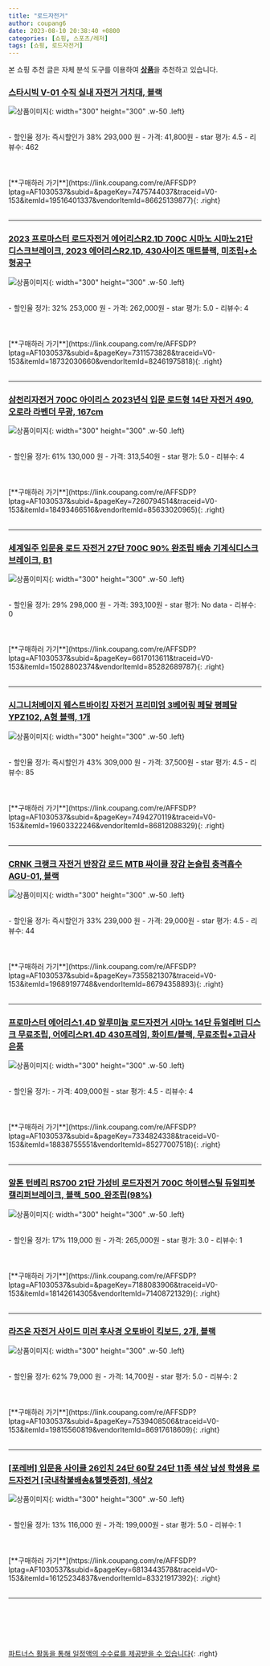 ```yaml
---
title: "로드자전거"
author: coupang6
date: 2023-08-10 20:38:40 +0800
categories: [쇼핑, 스포츠/레저]
tags: [쇼핑, 로드자전거]
---
```


본 쇼핑 추천 글은 자체 분석 도구를 이용하여 [**상품**](https://link.coupang.com/a/bao1ui)을 추천하고 있습니다.

### [스타시빅 V-01 수직 실내 자전거 거치대, 블랙](https://link.coupang.com/re/AFFSDP?lptag=AF1030537&subid=&pageKey=7475744037&traceid=V0-153&itemId=19516401337&vendorItemId=86625139877)

![상품이미지](https://thumbnail10.coupangcdn.com/thumbnails/remote/230x230ex/image/vendor_inventory/c12e/4a9481d0e448bafcd001be7ba2c4756a1514d6ee96e5c22fe6923e8b325c.jpeg){: width="300" height="300" .w-50 .left}


<br>
- 할인율 정가: 즉시할인가 38%  293,000   원
- 가격: 41,800원
- star 평가: 4.5
- 리뷰수: 462
<br>
<br>
<br>
<br>
[**구매하러 가기**](https://link.coupang.com/re/AFFSDP?lptag=AF1030537&subid=&pageKey=7475744037&traceid=V0-153&itemId=19516401337&vendorItemId=86625139877){: .right}
<br>
<br>

---

### [2023 프로마스터 로드자전거 에어리스R2.1D 700C 시마노 시마노21단 디스크브레이크, 2023 에어리스R2.1D, 430사이즈 매트블랙, 미조립+소형공구](https://link.coupang.com/re/AFFSDP?lptag=AF1030537&subid=&pageKey=7311573828&traceid=V0-153&itemId=18732030660&vendorItemId=82461975818)

![상품이미지](https://thumbnail9.coupangcdn.com/thumbnails/remote/230x230ex/image/vendor_inventory/ca45/1a0b80bdda87017346a387b9f7fde0eb32dd0fcbdbae7d0e4ef965523e33.jpg){: width="300" height="300" .w-50 .left}


<br>
- 할인율 정가: 32%  253,000   원
- 가격: 262,000원
- star 평가: 5.0
- 리뷰수: 4
<br>
<br>
<br>
<br>
[**구매하러 가기**](https://link.coupang.com/re/AFFSDP?lptag=AF1030537&subid=&pageKey=7311573828&traceid=V0-153&itemId=18732030660&vendorItemId=82461975818){: .right}
<br>
<br>

---

### [삼천리자전거 700C 아이리스 2023년식 입문 로드형 14단 자전거 490, 오로라 라벤더 무광, 167cm](https://link.coupang.com/re/AFFSDP?lptag=AF1030537&subid=&pageKey=7260794514&traceid=V0-153&itemId=18493466516&vendorItemId=85633020965)

![상품이미지](https://thumbnail9.coupangcdn.com/thumbnails/remote/230x230ex/image/rs_quotation_api/jkjh7yod/b2d744c12770460885a33e8a6b50b923.png){: width="300" height="300" .w-50 .left}


<br>
- 할인율 정가: 61%  130,000   원
- 가격: 313,540원
- star 평가: 5.0
- 리뷰수: 4
<br>
<br>
<br>
<br>
[**구매하러 가기**](https://link.coupang.com/re/AFFSDP?lptag=AF1030537&subid=&pageKey=7260794514&traceid=V0-153&itemId=18493466516&vendorItemId=85633020965){: .right}
<br>
<br>

---

### [세계일주 입문용 로드 자전거 27단 700C 90% 완조립 배송 기계식디스크브레이크, B1](https://link.coupang.com/re/AFFSDP?lptag=AF1030537&subid=&pageKey=6617013611&traceid=V0-153&itemId=15028802374&vendorItemId=85282689787)

![상품이미지](https://thumbnail6.coupangcdn.com/thumbnails/remote/230x230ex/image/vendor_inventory/8c7d/8fd649cbdf862b656ef6015da6450b9882fb07809a7e65c4517029d01be8.jpg){: width="300" height="300" .w-50 .left}


<br>
- 할인율 정가: 29%  298,000   원
- 가격: 393,100원
- star 평가: No data
- 리뷰수: 0
<br>
<br>
<br>
<br>
[**구매하러 가기**](https://link.coupang.com/re/AFFSDP?lptag=AF1030537&subid=&pageKey=6617013611&traceid=V0-153&itemId=15028802374&vendorItemId=85282689787){: .right}
<br>
<br>

---

### [시그니처베이지 웨스트바이킹 자전거 프리미엄 3베어링 페달 평페달 YPZ102, A형 블랙, 1개](https://link.coupang.com/re/AFFSDP?lptag=AF1030537&subid=&pageKey=7494270119&traceid=V0-153&itemId=19603322246&vendorItemId=86812088329)

![상품이미지](https://thumbnail6.coupangcdn.com/thumbnails/remote/230x230ex/image/vendor_inventory/01ed/1223065bce1f3bd3fd89d92a420d245def391c3e8ce5cc281b35fa26a505.JPG){: width="300" height="300" .w-50 .left}


<br>
- 할인율 정가: 즉시할인가 43%  309,000   원
- 가격: 37,500원
- star 평가: 4.5
- 리뷰수: 85
<br>
<br>
<br>
<br>
[**구매하러 가기**](https://link.coupang.com/re/AFFSDP?lptag=AF1030537&subid=&pageKey=7494270119&traceid=V0-153&itemId=19603322246&vendorItemId=86812088329){: .right}
<br>
<br>

---

### [CRNK 크랭크 자전거 반장갑 로드 MTB 싸이클 장갑 논슬립 충격흡수 AGU-01, 블랙](https://link.coupang.com/re/AFFSDP?lptag=AF1030537&subid=&pageKey=7355821307&traceid=V0-153&itemId=19689197748&vendorItemId=86794358893)

![상품이미지](https://thumbnail8.coupangcdn.com/thumbnails/remote/230x230ex/image/vendor_inventory/0ee8/afb66f10b8e479668bf1817f882f075fd6a33ea66ba2781f1f79f5abee53.png){: width="300" height="300" .w-50 .left}


<br>
- 할인율 정가: 즉시할인가 33%  239,000   원
- 가격: 29,000원
- star 평가: 4.5
- 리뷰수: 44
<br>
<br>
<br>
<br>
[**구매하러 가기**](https://link.coupang.com/re/AFFSDP?lptag=AF1030537&subid=&pageKey=7355821307&traceid=V0-153&itemId=19689197748&vendorItemId=86794358893){: .right}
<br>
<br>

---

### [프로마스터 에어리스1.4D 알루미늄 로드자전거 시마노 14단 듀얼레버 디스크 무료조립, 어에리스R1.4D 430프레임, 화이트/블랙, 무료조립+고급사은품](https://link.coupang.com/re/AFFSDP?lptag=AF1030537&subid=&pageKey=7334824338&traceid=V0-153&itemId=18838755551&vendorItemId=85277007518)

![상품이미지](https://thumbnail9.coupangcdn.com/thumbnails/remote/230x230ex/image/vendor_inventory/68d2/c8f79065125e5d3e44186cbe46819f8bf8bd7e4699c88772b573866f2045.png){: width="300" height="300" .w-50 .left}


<br>
- 할인율 정가: 
- 가격: 409,000원
- star 평가: 4.5
- 리뷰수: 4
<br>
<br>
<br>
<br>
[**구매하러 가기**](https://link.coupang.com/re/AFFSDP?lptag=AF1030537&subid=&pageKey=7334824338&traceid=V0-153&itemId=18838755551&vendorItemId=85277007518){: .right}
<br>
<br>

---

### [알톤 턴베리 RS700 21단 가성비 로드자전거 700C 하이텐스틸 듀얼피봇 캘리퍼브레이크, 블랙_500_완조립(98%)](https://link.coupang.com/re/AFFSDP?lptag=AF1030537&subid=&pageKey=7188083906&traceid=V0-153&itemId=18142614305&vendorItemId=71408721329)

![상품이미지](https://thumbnail6.coupangcdn.com/thumbnails/remote/230x230ex/image/vendor_inventory/7d45/6bf309041a03a5d0924e5187d03c7a8ac70396f97d4d934df085114950da.jpg){: width="300" height="300" .w-50 .left}


<br>
- 할인율 정가: 17%  119,000   원
- 가격: 265,000원
- star 평가: 3.0
- 리뷰수: 1
<br>
<br>
<br>
<br>
[**구매하러 가기**](https://link.coupang.com/re/AFFSDP?lptag=AF1030537&subid=&pageKey=7188083906&traceid=V0-153&itemId=18142614305&vendorItemId=71408721329){: .right}
<br>
<br>

---

### [라즈온 자전거 사이드 미러 후사경 오토바이 킥보드, 2개, 블랙](https://link.coupang.com/re/AFFSDP?lptag=AF1030537&subid=&pageKey=7539408506&traceid=V0-153&itemId=19815560819&vendorItemId=86917618609)

![상품이미지](https://thumbnail10.coupangcdn.com/thumbnails/remote/230x230ex/image/vendor_inventory/a64b/a9c704b329c147ef942a47398910deb35cca6349379c9f2be9c20d1e9d20.jpg){: width="300" height="300" .w-50 .left}


<br>
- 할인율 정가: 62%  79,000   원
- 가격: 14,700원
- star 평가: 5.0
- 리뷰수: 2
<br>
<br>
<br>
<br>
[**구매하러 가기**](https://link.coupang.com/re/AFFSDP?lptag=AF1030537&subid=&pageKey=7539408506&traceid=V0-153&itemId=19815560819&vendorItemId=86917618609){: .right}
<br>
<br>

---

### [[포레버] 입문용 사이클 26인치 24단 60칼 24단 11종 색상 남성 학생용 로드자전거 [국내착불배송&헬멧증정], 색상2](https://link.coupang.com/re/AFFSDP?lptag=AF1030537&subid=&pageKey=6813443578&traceid=V0-153&itemId=16125234837&vendorItemId=83321917392)

![상품이미지](https://thumbnail6.coupangcdn.com/thumbnails/remote/230x230ex/image/vendor_inventory/4f52/b9739ac880c94302be682633b51acb776287e2a71ad69f142c7b46224d37.jpg){: width="300" height="300" .w-50 .left}


<br>
- 할인율 정가: 13%  116,000   원
- 가격: 199,000원
- star 평가: 5.0
- 리뷰수: 1
<br>
<br>
<br>
<br>
[**구매하러 가기**](https://link.coupang.com/re/AFFSDP?lptag=AF1030537&subid=&pageKey=6813443578&traceid=V0-153&itemId=16125234837&vendorItemId=83321917392){: .right}
<br>
<br>

---
<br><br><br><br><br> [파트너스 활동을 통해 일정액의 수수료를 제공받을 수 있습니다](https://link.coupang.com/a/bao1ui){: .right}